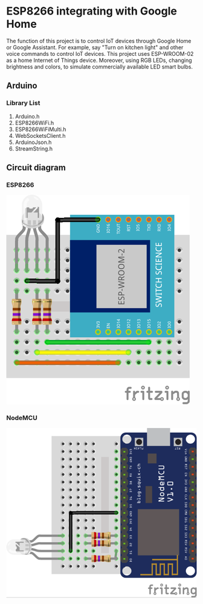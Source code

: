 # ESP8266 integrating with Google Home
The function of this project is to control IoT devices through Google Home or Google Assistant. For example, say "Turn on kitchen light" and other voice commands to control IoT devices. This project uses ESP-WROOM-02 as a home Internet of Things device. Moreover, using RGB LEDs, changing brightness and colors, to simulate commercially available LED smart bulbs.
## Arduino
### Library List
1. Arduino.h
2. ESP8266WiFi.h
3. ESP8266WiFiMulti.h
4. WebSocketsClient.h
5. ArduinoJson.h
6. StreamString.h

## Circuit diagram
### ESP8266

![](https://github.com/finch445/sinric-tpe/blob/master/circuit%20pic/esp_bb.png)

### NodeMCU

![](https://github.com/finch445/sinric-tpe/blob/master/circuit%20pic/nodemcu_bb.png)
